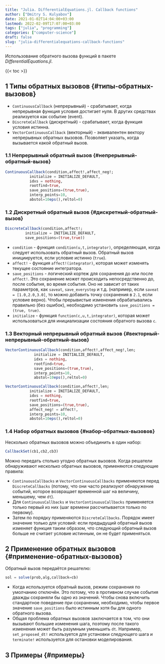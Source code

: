 ```yaml
---
title: "Julia. DifferentialEquations.jl. Callback functions"
author: ["Dmitry S. Kulyabov"]
date: 2021-01-02T14:04:00+03:00
lastmod: 2022-02-09T17:07:00+03:00
tags: ["julia", "programming"]
categories: ["computer-science"]
draft: false
slug: "julia-differentialequations-callback-functions"
---
```


Использование обратного вызова функций в пакете _DifferentialEquations.jl_.

<!--more-->

{{< toc >}}


## <span class="section-num">1</span> Типы обратных вызовов {#типы-обратных-вызовов}

-   `ContinuousCallback` (непрерывный) - срабатывает, когда непрерывная функция условия достигает нуля. В других средствах реализуется как событие (event).
-   `DiscreteCallback` (дискретный) - срабатывает, когда функция условия истинна.
-   `VectorContinuousCallback` (векторный) - эквивалентен вектору непрерывных обратных вызовов. Позволяет указать, когда вызывается какой обратный вызов.


### <span class="section-num">1.1</span> Непрерывный обратный вызов {#непрерывный-обратный-вызов}

```julia
ContinuousCallback(condition,affect!,affect_neg!;
		   initialize = INITIALIZE_DEFAULT,
		   idxs = nothing,
		   rootfind=true,
		   save_positions=(true,true),
		   interp_points=10,
		   abstol=10eps(),reltol=0)
```


### <span class="section-num">1.2</span> Дискретный обратный вызов {#дискретный-обратный-вызов}

```julia
DiscreteCallback(condition,affect!;
		 initialize = INITIALIZE_DEFAULT,
		 save_positions=(true,true))
```

-   `condition` - функция `condition(u,t,integrator)`, определяющая, когда следует использовать обратный вызов. Обратный вызов инициируется, если условие истинно (`true`).
-   `affect!` - функция `affect!(integrator)`, которая может изменять текущее состояние интегратора.
-   `save_positions` - логический кортеж для сохранения до или после
    `affect!`. Это сохранение может происходить непосредственно до,
    после события, во время события. Оно не зависит от таких
    параметров, как `saveat`, `save_everystep` и т.д. (например, если
    `saveat = [1.0,2.0,3.0]`, то можно добавить точку сохранения в `2.1`, если условие верно). Чтобы прерывистые изменения
    обрабатывались правильно (без ошибок), необходимо установить `save_positions = (true, true)`.
-   `initialize` - функция `function(c,u,t,integrator)`, которая может
    использоваться для инициализации состояния обратного вызова `c`.


### <span class="section-num">1.3</span> Векторный непрерывный обратный вызов {#векторный-непрерывный-обратный-вызов}

```julia
VectorContinuousCallback(condition,affect!,affect_neg!,len;
			 initialize = INITIALIZE_DEFAULT,
			 idxs = nothing,
			 rootfind=true,
			 save_positions=(true,true),
			 interp_points=10,
			 abstol=10eps(),reltol=0)
```

```julia
VectorContinuousCallback(condition,affect!,len;
		   initialize = INITIALIZE_DEFAULT,
		   idxs = nothing,
		   rootfind=true,
		   save_positions=(true,true),
		   affect_neg! = affect!,
		   interp_points=10,
		   abstol=10eps(),reltol=0)
```


### <span class="section-num">1.4</span> Набор обратных вызовов {#набор-обратных-вызовов}

Несколько обратных вызовов можно объединить в один набор:

```julia
CallbackSet(cb1,cb2,cb3)
```

Можно передать столько угодно обратных вызовов. Когда решатели обнаруживают несколько обратных вызовов, применяются следующие правила:

-   `ContinuousCallbacks` и `VectorContinuousCallbacks` применяются
    перед `DiscreteCallbacks` (потому, что они часто реализуют обнаружение событий, которое возвращает временной шаг на величину, меньшему, чем `dt`).
-   Для `ContinuousCallbacks` и `VectorContinuousCallbacks` применяется только первый из них (шаг времени рассчитывается только по первому).
-   Затем по порядку применяются `DiscreteCallbacks`. Порядок имеет значение только для условий: если предыдущий обратный вызов изменяет функция таким образом, что следующий обратный вызов больше не считает условие истинным, он не будет применяться.


## <span class="section-num">2</span> Применение обратных вызовов {#применение-обратных-вызовов}

Обратный вызов передаётся решателю:

```julia
sol = solve(prob,alg,callback=cb)
```

-   Когда используется обратный вызов, режим сохранения по умолчанию
    отключён. Это потому, что в противном случае события дважды
    сохраняли бы одно из значений. Чтобы снова включить стандартное
    поведение при сохранении, необходимо, чтобы первое значение
    `save_positions` было истинным хотя бы для одного обратного вызова.
-   Общая проблема обратных вызовов заключается в том, что они вызывают
    большие изменения шага, поэтому после такого изменения может быть
    разумным уменьшить `dt`. Например, `set_proposed_dt!` используется
    для установки следующего шага и `terminate!` используется для
    остановки моделирования.


## <span class="section-num">3</span> Примеры {#примеры}
